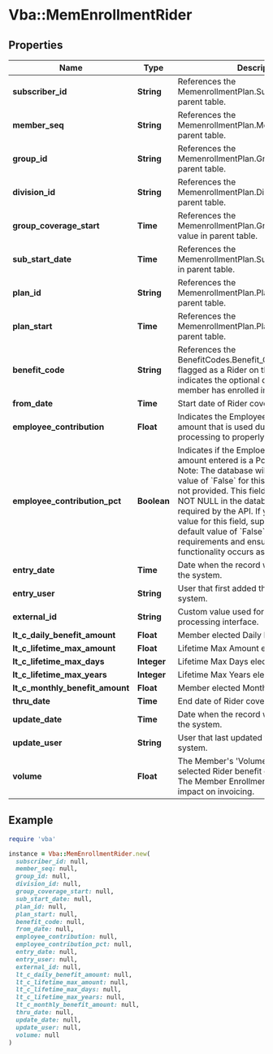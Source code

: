 # Vba::MemEnrollmentRider

## Properties

| Name | Type | Description | Notes |
| ---- | ---- | ----------- | ----- |
| **subscriber_id** | **String** | References the MemenrollmentPlan.Subscriber_ID value in parent table. |  |
| **member_seq** | **String** | References the MemenrollmentPlan.Member_Seq value in parent table. |  |
| **group_id** | **String** | References the MemenrollmentPlan.Group_ID value in parent table. |  |
| **division_id** | **String** | References the MemenrollmentPlan.Division_ID value in parent table. |  |
| **group_coverage_start** | **Time** | References the MemenrollmentPlan.Group_Coverage_Start value in parent table. |  |
| **sub_start_date** | **Time** | References the MemenrollmentPlan.Sub_Start_Date value in parent table. |  |
| **plan_id** | **String** | References the MemenrollmentPlan.Plan_ID value in parent table. |  |
| **plan_start** | **Time** | References the MemenrollmentPlan.Plan_Start value in parent table. |  |
| **benefit_code** | **String** | References the BenefitCodes.Benefit_Code value that is flagged as a Rider on this Plan and indicates the optional coverage this member has enrolled in. |  |
| **from_date** | **Time** | Start date of Rider coverage. |  |
| **employee_contribution** | **Float** | Indicates the Employee Contribution amount that is used during Diability processing to properly take tax amounts. | [optional] |
| **employee_contribution_pct** | **Boolean** | Indicates if the Emploee Contribution amount entered is a Pct or flat amount.  Note: The database will apply a default value of &#x60;False&#x60; for this field if a value is not provided.  This field is also marked as NOT NULL in the database and therefore required by the API.  If you do not have a value for this field, supply the database default value of &#x60;False&#x60; to meet the API requirements and ensure that the functionality occurs as expected. |  |
| **entry_date** | **Time** | Date when the record was first added to the system. | [optional] |
| **entry_user** | **String** | User that first added the record to the system. | [optional] |
| **external_id** | **String** | Custom value used for Ceridican tax processing interface. | [optional] |
| **lt_c_daily_benefit_amount** | **Float** | Member elected Daily Benefit Amount | [optional] |
| **lt_c_lifetime_max_amount** | **Float** | Lifetime Max Amount elected | [optional] |
| **lt_c_lifetime_max_days** | **Integer** | Lifetime Max Days elected | [optional] |
| **lt_c_lifetime_max_years** | **Integer** | Lifetime Max Years elected | [optional] |
| **lt_c_monthly_benefit_amount** | **Float** | Member elected Monthly Benefit Amount | [optional] |
| **thru_date** | **Time** | End date of Rider coverage. | [optional] |
| **update_date** | **Time** | Date when the record was last updated in the system. | [optional] |
| **update_user** | **String** | User that last updated the record in the system. | [optional] |
| **volume** | **Float** | The Member&#39;s &#39;Volume&#39; within the selected Rider benefit on the enrollment. The Member Enrollment &#39;Volume&#39; has no impact on invoicing. | [optional] |

## Example

```ruby
require 'vba'

instance = Vba::MemEnrollmentRider.new(
  subscriber_id: null,
  member_seq: null,
  group_id: null,
  division_id: null,
  group_coverage_start: null,
  sub_start_date: null,
  plan_id: null,
  plan_start: null,
  benefit_code: null,
  from_date: null,
  employee_contribution: null,
  employee_contribution_pct: null,
  entry_date: null,
  entry_user: null,
  external_id: null,
  lt_c_daily_benefit_amount: null,
  lt_c_lifetime_max_amount: null,
  lt_c_lifetime_max_days: null,
  lt_c_lifetime_max_years: null,
  lt_c_monthly_benefit_amount: null,
  thru_date: null,
  update_date: null,
  update_user: null,
  volume: null
)
```

